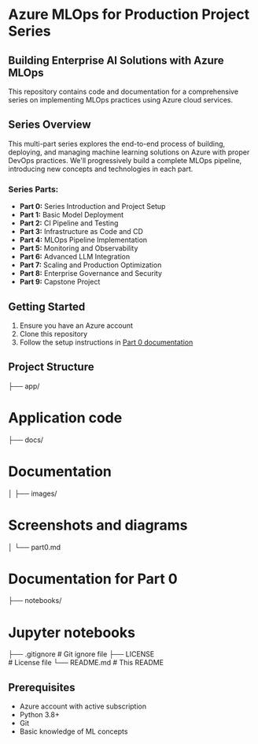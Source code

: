 # Azure MLOps for Production Project Series

## Building Enterprise AI Solutions with Azure MLOps

This repository contains code and documentation for a comprehensive series on implementing MLOps practices using Azure cloud services.

## Series Overview

This multi-part series explores the end-to-end process of building, deploying, and managing machine learning solutions on Azure with proper DevOps practices. We'll progressively build a complete MLOps pipeline, introducing new concepts and technologies in each part.

### Series Parts:

- **Part 0:** Series Introduction and Project Setup
- **Part 1:** Basic Model Deployment
- **Part 2:** CI Pipeline and Testing
- **Part 3:** Infrastructure as Code and CD
- **Part 4:** MLOps Pipeline Implementation
- **Part 5:** Monitoring and Observability
- **Part 6:** Advanced LLM Integration
- **Part 7:** Scaling and Production Optimization
- **Part 8:** Enterprise Governance and Security
- **Part 9:** Capstone Project

## Getting Started

1. Ensure you have an Azure account
2. Clone this repository
3. Follow the setup instructions in [Part 0 documentation](docs/part0.md)

## Project Structure
├── app/ 
# Application code
├── docs/   
# Documentation
│   ├── images/    
# Screenshots and diagrams
│   └── part0.md 
# Documentation for Part 0
├── notebooks/  
# Jupyter notebooks
├── .gitignore 
                        # Git ignore file
├── LICENSE  
                        # License file
└── README.md           # This README

## Prerequisites

- Azure account with active subscription
- Python 3.8+
- Git
- Basic knowledge of ML concepts

